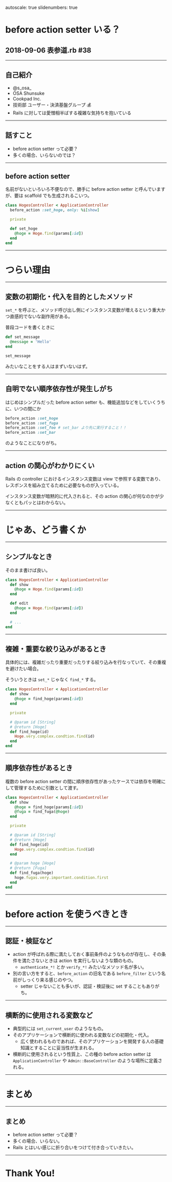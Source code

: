 autoscale: true
slidenumbers: true

# before action setter いる？

## 2018-09-06 表参道.rb #38

---

## 自己紹介

- @s\_osa\_
- OSA Shunsuke
- Cookpad Inc.
- 技術部 ユーザー・決済基盤グループ 💰
- Rails に対しては愛憎相半ばする複雑な気持ちを抱いている

---

## 話すこと

- before action setter って必要？
- 多くの場合、いらないのでは？

---

## before action setter

名前がないといろいろ不便なので、勝手に before action setter と呼んでいますが、要は scaffold でも生成されるこいつ。

```ruby
class HogesController < ApplicationController
  before_action :set_hoge, only: %i[show]

  private

  def set_hoge
    @hoge = Hoge.find(params[:id])
  end
end
```

---

# つらい理由

---

## 変数の初期化・代入を目的としたメソッド

`set_*` を呼ぶと、メソッド呼び出し側にインスタンス変数が増えるという重大かつ直感的でないな副作用がある。

普段コードを書くときに

```ruby
def set_message
  @message = 'Hello'
end

set_message
```

みたいなことをする人はまずいないはず。

---

## 自明でない順序依存性が発生しがち

はじめはシンプルだった before action setter も、機能追加などをしていくうちに、いつの間にか

```ruby
before_action :set_hoge
before_action :set_fuga
before_action :set_foo # set_bar より先に実行すること！！
before_action :set_bar
```

のようなことになりがち。

---

## action の関心がわかりにくい

Rails の controller におけるインスタンス変数は view で参照する変数であり、レスポンスを組み立てるために必要なものが入っている。

インスタンス変数が暗黙的に代入されると、その action の関心が何なのかが少なくともパッとはわからない。

---

# じゃあ、どう書くか

---

## シンプルなとき

そのまま書けば良い。

```ruby
class HogesController < ApplicationController
  def show
    @hoge = Hoge.find(params[:id])
  end

  def edit
    @hoge = Hoge.find(params[:id])
  end

  # ...
end
```

---

## 複雑・重要な絞り込みがあるとき

具体的には、複雑だったり重要だったりする絞り込みを行なっていて、その重複を避けたい場合。

そういうときは `set_*` じゃなく `find_*` する。

```ruby
class HogesController < ApplicationController
  def show
    @hoge = find_hoge(params[:id])
  end

  private

  # @param id [String]
  # @return [Hoge]
  def find_hoge(id)
    Hoge.very.complex.condtion.find(id)
  end
end
```

---

## 順序依存性があるとき

複数の before action setter の間に順序依存性があったケースでは依存を明確にして管理するために引数として渡す。

```ruby
class HogesController < ApplicationController
  def show
    @hoge = find_hoge(params[:id])
    @fuga = find_fuga(@hoge)
  end

  private

  # @param id [String]
  # @return [Hoge]
  def find_hoge(id)
    Hoge.very.complex.condtion.find(id)
  end

  # @param hoge [Hoge]
  # @return [Fuga]
  def find_fuga(hoge)
    hoge.fugas.very.important.condition.first
  end
end
```

---

# before action を使うべきとき

---

## 認証・検証など

- action が呼ばれる際に満たしておく事前条件のようなものが存在し、その条件を満たさないときは action を実行しないような類のもの。
  - `authenticate_*!` とか `verify_*!` みたいなメソッド名が多い。
- 別の言い方をすると、`before_action` の旧名である `before_filter` という名前がしっくり来る感じのやつ。
  - setter じゃないことも多いが、認証・検証後に set することもありがち。

---

## 横断的に使用される変数など

- 典型的には `set_current_user` のようなもの。
- そのアプリケーションで横断的に使われる変数などの初期化・代入。
  - 広く使われるものであれば、そのアプリケーションを開発する人の基礎知識とすることに妥当性が生まれる。
- 横断的に使用されるという性質上、この種の before action setter は `ApplicationController` や `Admin::BaseController` のような場所に定義される。

---

# まとめ

---

## まとめ

- before action setter って必要？
- 多くの場合、いらない。
- Rails とはいい感じに折り合いをつけて付き合っていきたい。

---

# Thank You!
